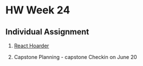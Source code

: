 # HW Week 24

## Individual Assignment
1. [React Hoarder](https://github.com/nss-nightclass-projects/react-hoarder)

1. Capstone Planning - capstone Checkin on June 20
